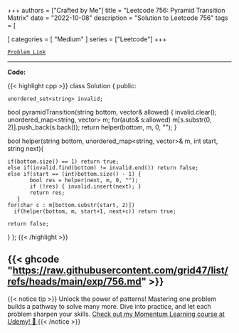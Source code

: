 
+++
authors = ["Crafted by Me"]
title = "Leetcode 756: Pyramid Transition Matrix"
date = "2022-10-08"
description = "Solution to Leetcode 756"
tags = [
    
]
categories = [
    "Medium"
]
series = ["Leetcode"]
+++



[`Problem Link`](https://leetcode.com/problems/pyramid-transition-matrix/description/)

---

**Code:**

{{< highlight cpp >}}
class Solution {
public:
    
    unordered_set<string> invalid;

  bool pyramidTransition(string bottom, vector<string>& allowed) {
      invalid.clear();
    unordered_map<string, vector<char>> m;
    for(auto& s:allowed) m[s.substr(0, 2)].push_back(s.back());
    return helper(bottom, m, 0, "");
  }

  bool helper(string bottom, unordered_map<string, vector<char>>& m, int start, string next){

    if(bottom.size() == 1) return true;
    else if(invalid.find(bottom) != invalid.end()) return false;
    else if(start == (int)bottom.size() - 1) {
           bool res = helper(next, m, 0, "");
           if (!res) { invalid.insert(next); }
           return res;
       }
    for(char c : m[bottom.substr(start, 2)])
      if(helper(bottom, m, start+1, next+c)) return true;

    return false;
  }
};
{{< /highlight >}}

{{< ghcode "https://raw.githubusercontent.com/grid47/list/refs/heads/main/exp/756.md" >}}
---


{{< notice tip >}}
Unlock the power of patterns! Mastering one problem builds a pathway to solve many more. Dive into practice, and let each problem sharpen your skills. [Check out my Momentum Learning course at Udemy! 🚀 ](https://www.udemy.com/course/algorithms-and-data-structures-in-cpp/)
{{< /notice >}}

